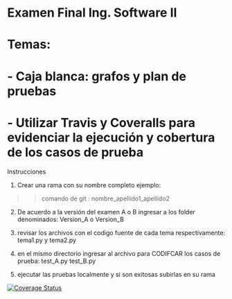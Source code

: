 # Examen Final Ing. Software II
# Temas:
# - Caja blanca: grafos y plan de pruebas
# - Utilizar Travis y Coveralls para evidenciar la ejecución y cobertura de los casos de prueba

Instrucciones 

1) Crear una rama con su nombre completo ejemplo:
>> comando de git : nombre_apellido1_apellido2

2) De acuerdo a la versión del examen A o B ingresar a los folder denominados:
Version_A o Version_B

3) revisar los archivos con el codigo fuente de cada tema respectivamente:
tema1.py y tema2.py

4) en el mismo directorio ingresar al archivo para CODIFCAR los casos de prueba:
test_A.py
test_B.py

5) ejecutar las pruebas localmente y si son exitosas subirlas en su rama



[![Coverage Status](https://coveralls.io/repos/github/joyce-adri/Examen_Final/badge.svg?branch=master)](https://coveralls.io/github/joyce-adri/Examen_Final?branch=master)